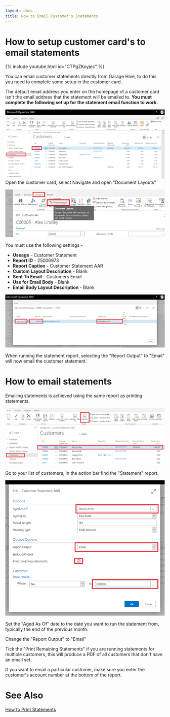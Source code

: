 ```yaml
---
layout: docs
title: How to Email Customer's Statements
---
```

# How to setup customer card's to email statements

{% include youtube.html id="CTPgZKoyjec" %}

You can email customer statements directly from Garage Hive, to do this you need to complete some setup in the customer card. 

The default email address you enter on the homepage of a customer card isn't the email address that the statement will be emailed to. **You must complete the following set up for the statement email function to work.** 


![](media/garagehive-statements-email.png)
Open the customer card, select Navigate and open "Document Layouts"

![](media/garagehive-statements-document-layouts.png)

You must use the following settings - 

* **Useage** - Customer Statement
* **Report ID** - 25006973
* **Report Caption** - Customer Statement AAR
* **Custom Layout Description** - Blank
* **Sent To Email** - Customers Email
* **Use for Email Body** - Blank
* **Email Body Layout Description** - Blank

![](media/garagehive-statements-document-layouts-edit.png)

When running the statement report, selecting the "Report Output" to "Email" will now email the customer statement. 

# How to email statements

Emailing statements is achieved using the same report as printing statements. 

![](media/garagehive-statements-how-to-print.png)

Go to your list of customers, in the action bar find the "Statement" report. 

![](media/garagehive-statements-email-report.png)

Set the "Aged As Of" date to the date you want to run the statement from, typically the end of the previous month. 

Change the "Report Output" to "Email"

Tick the "Print Remaining Statements" if you are running statements for multiple customers, this will produce a PDF of all customers that don't have an email set. 

If you want to email a particular customer, make sure you enter the customer's account number at the bottom of the report. 

# See Also
[How to Print Statements](https://docs.garagehive.co.uk/docs/garagehive-statements-how-to-print.html "How to print Statements")
